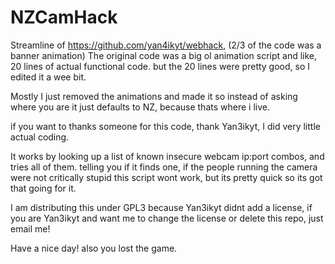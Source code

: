 # NZCamHack
Streamline of https://github.com/yan4ikyt/webhack, (2/3 of the code was a banner animation)
The original code was a big ol animation script and like, 20 lines of actual functional code. but the 20 lines were pretty good, so I edited it a wee bit. 

Mostly I just removed the animations and made it so instead of asking where you are it just defaults to NZ, because thats where i live.

if you want to thanks someone for this code, thank Yan3ikyt, I did very little actual coding.

It works by looking up a list of known insecure webcam ip:port combos, and tries all of them. telling you if it finds one, if the people running the camera were not 
critically stupid this script wont work, but its pretty quick so its got that going for it.

I am distributing this under GPL3 because Yan3ikyt didnt add a license, if you are Yan3ikyt and want me to change the license or delete this repo, just email me!

Have a nice day! also you lost the game.
